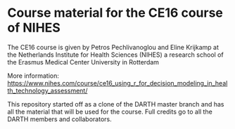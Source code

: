 # Course material for the CE16 course of NIHES
The CE16 course is given by Petros Pechlivanoglou and Eline Krijkamp at the Netherlands Institute for Health Sciences (NIHES) a research school of the Erasmus Medical Center University in Rotterdam

More information:
https://www.nihes.com/course/ce16_using_r_for_decision_modeling_in_health_technology_assessment/


This repository started off as a clone of the DARTH master branch and has all the material that will be used for the course. Full credits go to all the DARTH members and collaborators. 
